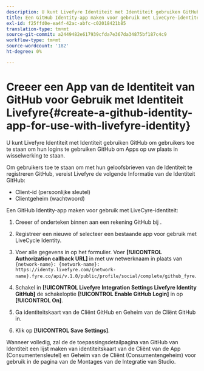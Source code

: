 ```yaml
---
description: U kunt Livefyre Identiteit met Identiteit gebruiken GitHub om gebruikers toe te staan om hun logins te gebruiken GitHub om Apps op uw plaats in wisselwerking te staan.
title: Een GitHub Identity-app maken voor gebruik met LiveCyre-identiteit
exl-id: f25ffd0e-ea4f-42ac-abfc-c02018421b85
translation-type: tm+mt
source-git-commit: a2449482e617939cfda7e367da34875bf187c4c9
workflow-type: tm+mt
source-wordcount: '182'
ht-degree: 0%

---
```


# Creeer een App van de Identiteit van GitHub voor Gebruik met Identiteit Livefyre{#create-a-github-identity-app-for-use-with-livefyre-identity}

U kunt Livefyre Identiteit met Identiteit gebruiken GitHub om gebruikers toe te staan om hun logins te gebruiken GitHub om Apps op uw plaats in wisselwerking te staan.

Om gebruikers toe te staan om met hun geloofsbrieven van de Identiteit te registreren GitHub, vereist Livefyre de volgende Informatie van de Identiteit GitHub:

* Client-id (persoonlijke sleutel)
* Clientgeheim (wachtwoord)

Een GitHub Identity-app maken voor gebruik met LiveCyre-identiteit:

1. Creeer of onderteken binnen aan een rekening GitHub bij [](https://github.com/settings/developers).
1. Registreer een nieuwe of selecteer een bestaande app voor gebruik met LiveCycle Identity.
1. Voer alle gegevens in op het formulier. Voer **[!UICONTROL Authorization callback URL]** in met uw netwerknaam in plaats van `{network-name}: {network-name}: https://identy.livefyre.com/{network-name}.fyre.co/api/v.1.0/public/profile/social/complete/github_fyre`.

1. Schakel in **[!UICONTROL Livefyre Integration Settings Livefyre Identity GitHub]** de schakeloptie **[!UICONTROL Enable GitHub Login]** in op **[!UICONTROL On]**.

1. Ga identiteitskaart van de Cliënt GitHub en Geheim van de Cliënt GitHub in.
1. Klik op **[!UICONTROL Save Settings]**.

Wanneer volledig, zal de de toepassingsdetailpagina van GitHub van Identiteit een lijst maken van identiteitskaart van de Cliënt van de App (Consumentensleutel) en Geheim van de Cliënt (Consumentengeheim) voor gebruik in de pagina van de Montages van de Integratie van Studio.
